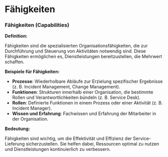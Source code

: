 # Fähigkeiten

### **Fähigkeiten (Capabilities)**

**Definition:**

Fähigkeiten sind die spezialisierten Organisationsfähigkeiten, die zur Durchführung und Steuerung von Aktivitäten notwendig sind. Diese Fähigkeiten ermöglichen es, Dienstleistungen bereitzustellen, die Mehrwert schaffen.

**Beispiele für Fähigkeiten:**

- **Prozesse**: Wiederholbare Abläufe zur Erzielung spezifischer Ergebnisse (z. B. Incident Management, Change Management).
- **Funktionen**: Strukturen innerhalb einer Organisation, die bestimmte Rollen und Verantwortlichkeiten bündeln (z. B. Service Desk).
- **Rollen**: Definierte Funktionen in einem Prozess oder einer Aktivität (z. B. Incident Manager).
- **Wissen und Erfahrung**: Fachwissen und Erfahrung der Mitarbeiter in der Organisation.

**Bedeutung:**

Fähigkeiten sind wichtig, um die Effektivität und Effizienz der Service-Lieferung sicherzustellen. Sie helfen dabei, Ressourcen optimal zu nutzen und Dienstleistungen kontinuierlich zu verbessern.
